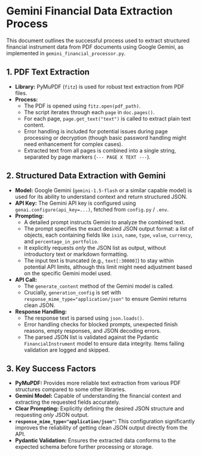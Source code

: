# Gemini Financial Data Extraction Process

This document outlines the successful process used to extract structured financial instrument data from PDF documents using Google Gemini, as implemented in `gemini_financial_processor.py`.

## 1. PDF Text Extraction

*   **Library:** PyMuPDF (`fitz`) is used for robust text extraction from PDF files.
*   **Process:**
    *   The PDF is opened using `fitz.open(pdf_path)`.
    *   The script iterates through each `page` in `doc.pages()`.
    *   For each page, `page.get_text("text")` is called to extract plain text content.
    *   Error handling is included for potential issues during page processing or decryption (though basic password handling might need enhancement for complex cases).
    *   Extracted text from all pages is combined into a single string, separated by page markers (`--- PAGE X TEXT ---`).

## 2. Structured Data Extraction with Gemini

*   **Model:** Google Gemini (`gemini-1.5-flash` or a similar capable model) is used for its ability to understand context and return structured JSON.
*   **API Key:** The Gemini API key is configured using `genai.configure(api_key=...)`, fetched from `config.py` / `.env`.
*   **Prompting:**
    *   A detailed prompt instructs Gemini to analyze the combined text.
    *   The prompt specifies the exact desired JSON output format: a list of objects, each containing fields like `isin`, `name`, `type`, `value`, `currency`, and `percentage_in_portfolio`.
    *   It explicitly requests *only* the JSON list as output, without introductory text or markdown formatting.
    *   The input text is truncated (e.g., `text[:30000]`) to stay within potential API limits, although this limit might need adjustment based on the specific Gemini model used.
*   **API Call:**
    *   The `generate_content` method of the Gemini model is called.
    *   Crucially, `generation_config` is set with `response_mime_type="application/json"` to ensure Gemini returns clean JSON.
*   **Response Handling:**
    *   The response text is parsed using `json.loads()`.
    *   Error handling checks for blocked prompts, unexpected finish reasons, empty responses, and JSON decoding errors.
    *   The parsed JSON list is validated against the Pydantic `FinancialInstrument` model to ensure data integrity. Items failing validation are logged and skipped.

## 3. Key Success Factors

*   **PyMuPDF:** Provides more reliable text extraction from various PDF structures compared to some other libraries.
*   **Gemini Model:** Capable of understanding the financial context and extracting the requested fields accurately.
*   **Clear Prompting:** Explicitly defining the desired JSON structure and requesting *only* JSON output.
*   **`response_mime_type="application/json"`:** This configuration significantly improves the reliability of getting clean JSON output directly from the API.
*   **Pydantic Validation:** Ensures the extracted data conforms to the expected schema before further processing or storage.